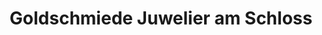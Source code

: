---
title: "Goldschmiede Juwelier am Schloss"
url: /schwetzingen/goldschmiede-juwelier-am-schloss/
shop: Schmuck
---